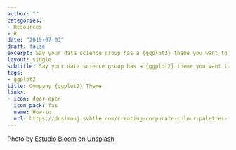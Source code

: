 ```yaml
---
author: ""
categories:
- Resources
- R
date: "2019-07-03"
draft: false
excerpt: Say your data science group has a {ggplot2} theme you want to share. You can include it in these resources.
layout: single
subtitle: Say your data science group has a {ggplot2} theme you want to share. You can include it in these resources.
tags:
- ggplot2
title: Company {ggplot2} Theme
links:
- icon: door-open
  icon_pack: fas
  name: How-to
  url: https://drsimonj.svbtle.com/creating-corporate-colour-palettes-for-ggplot2
---
```


Photo by <a href="https://unsplash.com/@estudiobloom?utm_source=unsplash&utm_medium=referral&utm_content=creditCopyText">Estúdio Bloom</a> on <a href="https://unsplash.com/s/photos/fruit?utm_source=unsplash&utm_medium=referral&utm_content=creditCopyText">Unsplash</a>
  